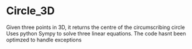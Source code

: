 # Circle_3D
Given three points in 3D, it returns the centre of the circumscribing circle
Uses python Sympy to solve three linear equations. The code hasnt been optimzed to handle exceptions
